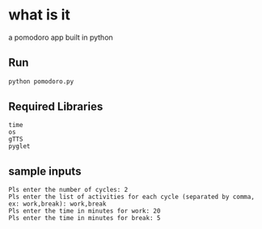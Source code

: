 # what is it
a pomodoro app built in python

## Run
```bash
python pomodoro.py
```

## Required Libraries
```
time
os
gTTS
pyglet
```

## sample inputs
```
Pls enter the number of cycles: 2
Pls enter the list of activities for each cycle (separated by comma, ex: work,break): work,break
Pls enter the time in minutes for work: 20
Pls enter the time in minutes for break: 5
```